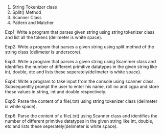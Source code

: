 1. String Tokenizer class
2. Split() Method
3. Scanner Class
4. Pattern and Matcher


Exp1: Write a program that parses given string using string tokenizer class and list all the tokens (delimeter is white space).

Exp2: Write a program that parses a given string using split method of the string class (delimeter is underscore).

Exp3: Write a program that parses a given string using Scammer class and identifies the number of different primitive datatypes in the given string like int, double, etc and lists these seperately(delimeter is white space).

Exp4: Write a program to take input from the console using scanner class. Subsequentlly prompt the user to enter his name, roll no and cgpa and store these values in string, int and double respectively.

Exp5: Parse the content of a file(.txt) using string tokenizer class (delimeter is white space).

Exp6: Parse the content of a file(.txt) using Scanner class and identifies the number of different primitive datatypes in the given string like int, double, etc and lists these seperately(delimeter is white space).
